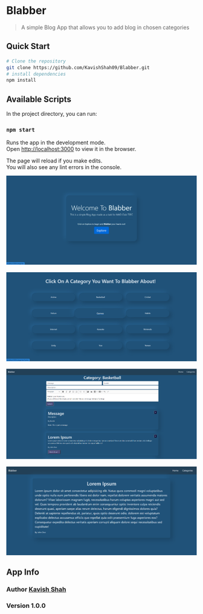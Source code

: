 # Blabber

> A simple Blog App that allows you to add blog in chosen categories

## Quick Start

```bash
# Clone the repository
git clone https://github.com/KavishShah09/Blabber.git
# install dependencies
npm install
```

## Available Scripts

In the project directory, you can run:

### `npm start`

Runs the app in the development mode.<br />
Open [http://localhost:3000](http://localhost:3000) to view it in the browser.

The page will reload if you make edits.<br />
You will also see any lint errors in the console.

<p align="center">
 <img width=600px src="./public/Home.png" alt="Home">
 <br>
 <br>
 <img width=600px src="./public/Categories.png" alt="Categories">
 <br>
 <br>
 <img width=600px src="./public/CategoryWithMessage.png" alt="Category">
 <br>
 <br>
 <img width=600px src="./public/Blog.png" alt="Blog">
</p>

## App Info

### Author [Kavish Shah](http://www.linkedin.com/in/kavish-shah-501b32192)

### Version 1.0.0
